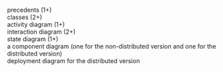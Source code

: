 precedents (1+)  <br>
classes (2+)  <br>
activity diagram (1+)  <br>
interaction diagram (2+)  <br>
state diagram (1+)  <br>
a component diagram (one for the non-distributed version and one for the distributed version)  <br>
deployment diagram for the distributed version
